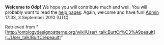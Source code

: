 __Welcome to _Odp_!__ We hope you will contribute much and well. 
You will probably want to read the [help pages](http://ontologydesignpatterns.org/wiki/Help:Contents "Help:Contents"). Again, welcome and have fun! [Admin](../User/ValentinaPresutti "User:ValentinaPresutti") 17:33, 3 September 2010 (UTC)





Retrieved from "[http://ontologydesignpatterns.org/wiki/User\_talk:BurtCr%C3%A9peault](../User_talk/BurtCrépeault)"